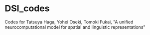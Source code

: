 # DSI_codes
Codes for Tatsuya Haga, Yohei Oseki, Tomoki Fukai, "A unified neurocomputational model for spatial and linguistic representations"
